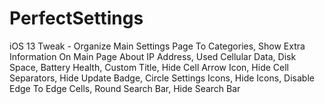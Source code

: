 # PerfectSettings

iOS 13 Tweak - Organize Main Settings Page To Categories, Show Extra Information On Main Page About IP Address, Used Cellular Data, Disk Space, Battery Health, Custom Title, Hide Cell Arrow Icon, Hide Cell Separators, Hide Update Badge, Circle Settings Icons, Hide Icons, Disable Edge To Edge Cells, Round Search Bar, Hide Search Bar